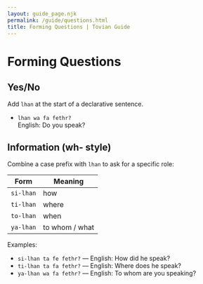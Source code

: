 ```yaml
---
layout: guide_page.njk
permalink: /guide/questions.html
title: Forming Questions | Tovian Guide
---
```

# Forming Questions

## Yes/No

Add <code>lhan</code> at the start of a declarative sentence.

- <code>lhan wa fa fethr?</code>  
  English: Do you speak?

## Information (wh- style)

Combine a case prefix with <code>lhan</code> to ask for a specific role:

<table>
  <thead>
    <tr><th>Form</th><th>Meaning</th></tr>
  </thead>
  <tbody>
    <tr><td><code>si-lhan</code></td><td>how</td></tr>
    <tr><td><code>ti-lhan</code></td><td>where</td></tr>
    <tr><td><code>to-lhan</code></td><td>when</td></tr>
    <tr><td><code>ya-lhan</code></td><td>to whom / what</td></tr>
  </tbody>
</table>

Examples:

- <code>si-lhan ta fe fethr?</code> — English: How did he speak?
- <code>ti-lhan ta fa fethr?</code> — English: Where does he speak?
- <code>ya-lhan wa fa fethr?</code> — English: To whom are you speaking?
